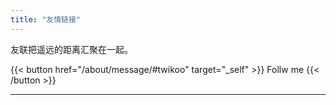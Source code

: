 ```yaml
---
title: "友情链接"
---
```

友联把遥远的距离汇聚在一起。

{{< button href="/about/message/#twikoo" target="_self" >}}
Follw me
{{< /button >}}
<hr>
